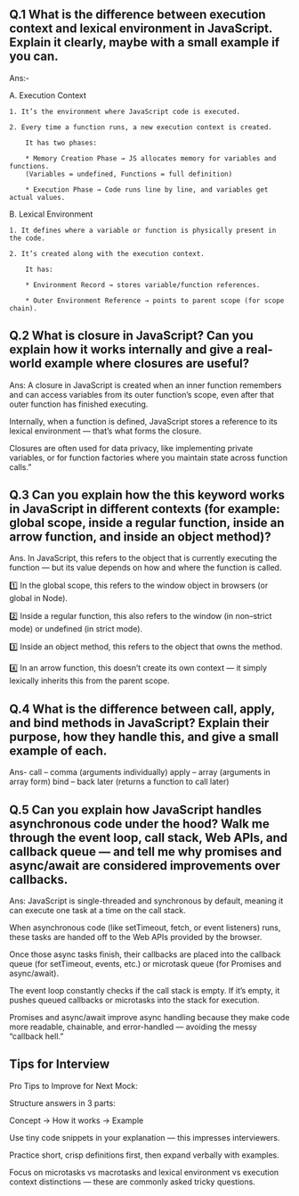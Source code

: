 ## Q.1 What is the difference between execution context and lexical environment in JavaScript. Explain it clearly, maybe with a small example if you can.

Ans:- 

A. Execution Context

    1. It’s the environment where JavaScript code is executed.

    2. Every time a function runs, a new execution context is created.

        It has two phases:

        * Memory Creation Phase → JS allocates memory for variables and functions.
        (Variables = undefined, Functions = full definition)

        * Execution Phase → Code runs line by line, and variables get actual values.

B. Lexical Environment

    1. It defines where a variable or function is physically present in the code.

    2. It’s created along with the execution context.

        It has:

        * Environment Record → stores variable/function references.

        * Outer Environment Reference → points to parent scope (for scope chain).

## Q.2 What is closure in JavaScript? Can you explain how it works internally and give a real-world example where closures are useful?

Ans: A closure in JavaScript is created when an inner function remembers and can access variables from its outer function’s scope, even after that outer function has finished executing.

Internally, when a function is defined, JavaScript stores a reference to its lexical environment — that’s what forms the closure.

Closures are often used for data privacy, like implementing private variables, or for function factories where you maintain state across function calls.”

## Q.3 Can you explain how the this keyword works in JavaScript in different contexts (for example: global scope, inside a regular function, inside an arrow function, and inside an object method)?

Ans. In JavaScript, this refers to the object that is currently executing the function — but its value depends on how and where the function is called.

1️⃣ In the global scope, this refers to the window object in browsers (or global in Node).

2️⃣ Inside a regular function, this also refers to the window (in non–strict mode) or undefined (in strict mode).

3️⃣ Inside an object method, this refers to the object that owns the method.

4️⃣ In an arrow function, this doesn’t create its own context — it simply lexically inherits this from the parent scope.

## Q.4 What is the difference between call, apply, and bind methods in JavaScript? Explain their purpose, how they handle this, and give a small example of each.

Ans- call – comma (arguments individually)
apply – array (arguments in array form)
bind – back later (returns a function to call later)


## Q.5 Can you explain how JavaScript handles asynchronous code under the hood? Walk me through the event loop, call stack, Web APIs, and callback queue — and tell me why promises and async/await are considered improvements over callbacks.

Ans: JavaScript is single-threaded and synchronous by default, meaning it can execute one task at a time on the call stack.

When asynchronous code (like setTimeout, fetch, or event listeners) runs, these tasks are handed off to the Web APIs provided by the browser.

Once those async tasks finish, their callbacks are placed into the callback queue (for setTimeout, events, etc.) or microtask queue (for Promises and async/await).

The event loop constantly checks if the call stack is empty. If it’s empty, it pushes queued callbacks or microtasks into the stack for execution.

Promises and async/await improve async handling because they make code more readable, chainable, and error-handled — avoiding the messy “callback hell.”



## Tips for Interview

Pro Tips to Improve for Next Mock:

Structure answers in 3 parts:

Concept → How it works → Example

Use tiny code snippets in your explanation — this impresses interviewers.

Practice short, crisp definitions first, then expand verbally with examples.

Focus on microtasks vs macrotasks and lexical environment vs execution context distinctions — these are commonly asked tricky questions.
